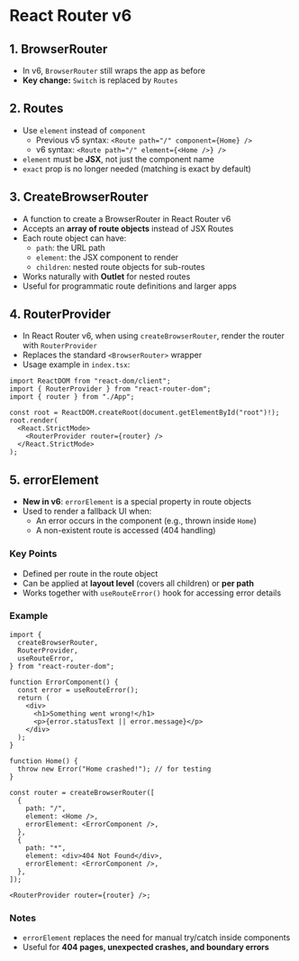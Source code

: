 # React Router v6

## 1. BrowserRouter

- In v6, `BrowserRouter` still wraps the app as before
- **Key change:** `Switch` is replaced by `Routes`

## 2. Routes

- Use `element` instead of `component`
  - Previous v5 syntax: `<Route path="/" component={Home} />`
  - v6 syntax: `<Route path="/" element={<Home />} />`
- `element` must be **JSX**, not just the component name
- `exact` prop is no longer needed (matching is exact by default)

## 3. CreateBrowserRouter

- A function to create a BrowserRouter in React Router v6
- Accepts an **array of route objects** instead of JSX Routes
- Each route object can have:
  - `path`: the URL path
  - `element`: the JSX component to render
  - `children`: nested route objects for sub-routes
- Works naturally with **Outlet** for nested routes
- Useful for programmatic route definitions and larger apps

## 4. RouterProvider

- In React Router v6, when using `createBrowserRouter`, render the router with `RouterProvider`
- Replaces the standard `<BrowserRouter>` wrapper
- Usage example in `index.tsx`:

```tsx
import ReactDOM from "react-dom/client";
import { RouterProvider } from "react-router-dom";
import { router } from "./App";

const root = ReactDOM.createRoot(document.getElementById("root")!);
root.render(
  <React.StrictMode>
    <RouterProvider router={router} />
  </React.StrictMode>
);
```

## 5. errorElement

- **New in v6**: `errorElement` is a special property in route objects
- Used to render a fallback UI when:
  - An error occurs in the component (e.g., thrown inside `Home`)
  - A non-existent route is accessed (404 handling)

### Key Points

- Defined per route in the route object
- Can be applied at **layout level** (covers all children) or **per path**
- Works together with `useRouteError()` hook for accessing error details

### Example

```tsx
import {
  createBrowserRouter,
  RouterProvider,
  useRouteError,
} from "react-router-dom";

function ErrorComponent() {
  const error = useRouteError();
  return (
    <div>
      <h1>Something went wrong!</h1>
      <p>{error.statusText || error.message}</p>
    </div>
  );
}

function Home() {
  throw new Error("Home crashed!"); // for testing
}

const router = createBrowserRouter([
  {
    path: "/",
    element: <Home />,
    errorElement: <ErrorComponent />,
  },
  {
    path: "*",
    element: <div>404 Not Found</div>,
    errorElement: <ErrorComponent />,
  },
]);

<RouterProvider router={router} />;
```

### Notes

- `errorElement` replaces the need for manual try/catch inside components
- Useful for **404 pages, unexpected crashes, and boundary errors**
